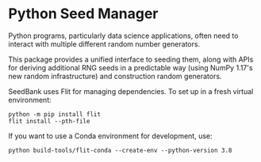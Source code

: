 # Python Seed Manager

Python programs, particularly data science applications, often need to
interact with multiple different random number generators.

This package provides a unified interface to seeding them, along with
APIs for deriving additional RNG seeds in a predictable way (using NumPy
1.17's new random infrastructure) and construction random generators.

SeedBank uses Flit for managing dependencies.  To set up in a fresh
virtual environment:

    python -m pip install flit
    flit install --pth-file

If you want to use a Conda environment for development, use:

    python build-tools/flit-conda --create-env --python-version 3.8
